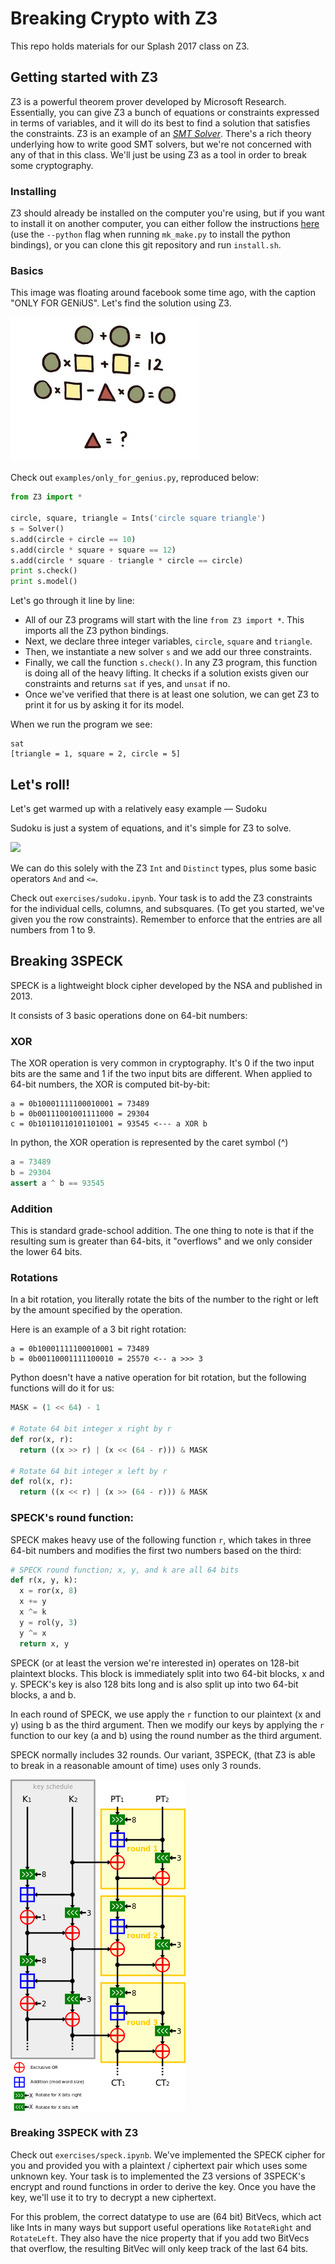 # Breaking Crypto with Z3   

This repo holds materials for our Splash 2017 class on Z3.

## Getting started with Z3

Z3 is a powerful theorem prover developed by Microsoft Research. Essentially, you can give Z3 a bunch of equations or constraints expressed in terms of variables, and it will do its best to find a solution that satisfies the constraints. Z3 is an example of an [*SMT Solver*](https://en.wikipedia.org/wiki/Satisfiability_modulo_theories). There's a rich theory underlying how to write good SMT solvers, but we're not concerned with any of that in this class. We'll just be using Z3 as a tool in order to break some cryptography.

### Installing

Z3 should already be installed on the computer you're using, but if you want to install it on another computer, you can either follow the instructions [here](https://github.com/Z3Prover/Z3) (use the `--python` flag when running `mk_make.py` to install the python bindings), or you can clone this git repository and run `install.sh`.

### Basics

This image was floating around facebook some time ago, with the caption "ONLY FOR GENiUS". Let's find the solution using Z3.

![](assets/shapes.png)

Check out `examples/only_for_genius.py`, reproduced below:

```python
from Z3 import *

circle, square, triangle = Ints('circle square triangle')
s = Solver()
s.add(circle + circle == 10)
s.add(circle * square + square == 12)
s.add(circle * square - triangle * circle == circle)
print s.check()
print s.model()
```

Let's go through it line by line:

* All of our Z3 programs will start with the line `from Z3 import *`. This imports all the Z3 python bindings.
* Next, we declare three integer variables, `circle`, `square` and `triangle`.
* Then, we instantiate a new solver `s` and we add our three constraints.
* Finally, we call the function `s.check()`. In any Z3 program, this function is doing all of the heavy lifting. It checks if a solution exists given our constraints and returns `sat` if yes, and `unsat` if no.
* Once we've verified that there is at least one solution, we can get Z3 to print it for us by asking it for its model.

When we run the program we see:

```
sat
[triangle = 1, square = 2, circle = 5]
```

## Let's roll!

Let's get warmed up with a relatively easy example — Sudoku

Sudoku is just a system of equations, and it's simple for Z3 to solve.

![](https://gwb.blob.core.windows.net/blackrabbitcoder/Windows-Live-Writer/Little-PuzzlersValidate-a-Sudoku-Board_92D9/250px-Sudoku-by-L2G-20050714_svg_thumb.png)

We can do this solely with the Z3 `Int` and `Distinct` types, plus some basic operators `And` and `<=`.

Check out `exercises/sudoku.ipynb`. Your task is to add the Z3 constraints for the individual cells, columns, and subsquares. (To get you started, we've given you the row constraints). Remember to enforce that the entries are all numbers from 1 to 9.

## Breaking 3SPECK

SPECK is a lightweight block cipher developed by the NSA and published in 2013.

It consists of 3 basic operations done on 64-bit numbers:

### XOR
The XOR operation is very common in cryptography. It's 0 if the two input bits are the same and 1 if the two input bits are different. When applied to 64-bit numbers, the XOR is computed bit-by-bit:

```
a = 0b10001111100010001 = 73489
b = 0b00111001001111000 = 29304
c = 0b10110110101101001 = 93545 <--- a XOR b
```

In python, the XOR operation is represented by the caret symbol (^)

```python
a = 73489
b = 29304
assert a ^ b == 93545
```

### Addition
This is standard grade-school addition. The one thing to note is that if the resulting sum is greater than 64-bits, it "overflows" and we only consider the lower 64 bits.

### Rotations
In a bit rotation, you literally rotate the bits of the number to the right or left by the amount specified by the operation.

Here is an example of a 3 bit right rotation:

```
a = 0b10001111100010001 = 73489
b = 0b00110001111100010 = 25570 <-- a >>> 3
```

Python doesn't have a native operation for bit rotation, but the following functions will do it for us:

```python
MASK = (1 << 64) - 1

# Rotate 64 bit integer x right by r
def ror(x, r):
  return ((x >> r) | (x << (64 - r))) & MASK

# Rotate 64 bit integer x left by r
def rol(x, r):
  return ((x << r) | (x >> (64 - r))) & MASK
```

### SPECK's round function:

SPECK makes heavy use of the following function `r`, which takes in three 64-bit numbers and modifies the first two numbers based on the third:

```python
# SPECK round function; x, y, and k are all 64 bits
def r(x, y, k):
  x = ror(x, 8)
  x += y
  x ^= k
  y = rol(y, 3)
  y ^= x
  return x, y
```

SPECK (or at least the version we're interested in) operates on 128-bit plaintext blocks. This block is immediately split into two 64-bit blocks, x and y. SPECK's key is also 128 bits long and is also split up into two 64-bit blocks, a and b.

In each round of SPECK, we use apply the `r` function to our plaintext (x and y) using b as the third argument. Then we modify our keys by applying the `r` function to our key (a and b) using the round number as the third argument.

SPECK normally includes 32 rounds. Our variant, 3SPECK, (that Z3 is able to break in a reasonable amount of time) uses only 3 rounds.

![](assets/speck.png)

### Breaking 3SPECK with Z3

Check out `exercises/speck.ipynb`. We've implemented the SPECK cipher for you and provided you with a plaintext / ciphertext pair which uses some unknown key. Your task is to implemented the Z3 versions of 3SPECK's encrypt and round functions in order to derive the key. Once you have the key, we'll use it to try to decrypt a new ciphertext.

For this problem, the correct datatype to use are (64 bit) BitVecs, which act like Ints in many ways but support useful operations like `RotateRight` and `RotateLeft`. They also have the nice property that if you add two BitVecs that overflow, the resulting BitVec will only keep track of the last 64 bits.
